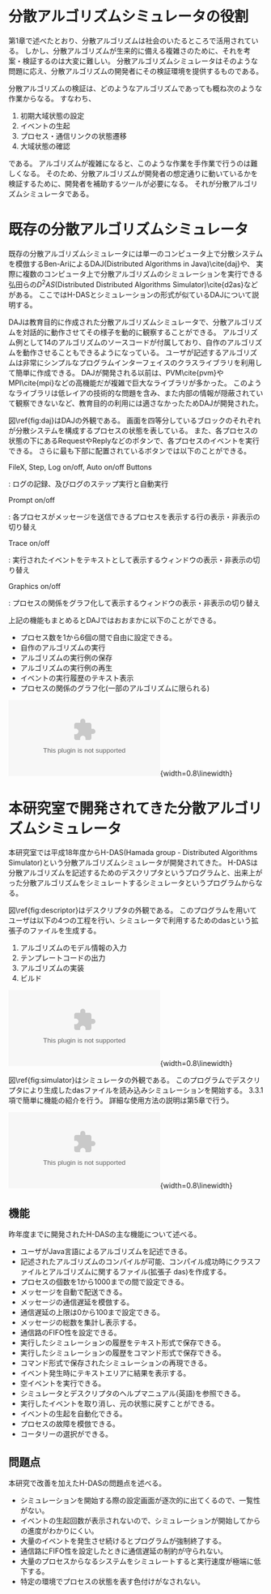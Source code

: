 # 分散アルゴリズムシミュレータの役割

第1章で述べたとおり、分散アルゴリズムは社会のいたるところで活用されている。
しかし、分散アルゴリズムが生来的に備える複雑さのために、それを考案・検証するのは大変に難しい。
分散アルゴリズムシミュレータはそのような問題に応え、分散アルゴリズムの開発者にその検証環境を提供するものである。

分散アルゴリズムの検証は、どのようなアルゴリズムであっても概ね次のような作業からなる。
すなわち、

1. 初期大域状態の設定
2. イベントの生起
3. プロセス・通信リンクの状態遷移
4. 大域状態の確認 <!-- 改段落されないようにしたい -->

である。
アルゴリズムが複雑になると、このような作業を手作業で行うのは難しくなる。
そのため、分散アルゴリズムが開発者の想定通りに動いているかを検証するために、開発者を補助するツールが必要になる。
それが分散アルゴリズムシミュレータである。

# 既存の分散アルゴリズムシミュレータ

既存の分散アルゴリズムシミュレータには単一のコンピュータ上で分散システムを模倣するBen-AriによるDAJ(Distributed Algorithms in Java)\cite{daj}や、
実際に複数のコンピュータ上で分散アルゴリズムのシミュレーションを実行できる弘田らの$D^2AS$(Distributed Distributed Algorithms Simulator)\cite{d2as}などがある。
ここではH-DASとシミュレーションの形式が似ているDAJについて説明する。

DAJは教育目的に作成された分散アルゴリズムシミュレータで、分散アルゴリズムを対話的に動作させてその様子を動的に観察することができる。
アルゴリズム例として14のアルゴリズムのソースコードが付属しており、自作のアルゴリズムを動作させることもできるようになっている。
ユーザが記述するアルゴリズムは非常にシンプルなプログラムインターフェイスのクラスライブラリを利用して簡単に作成できる。
DAJが開発される以前は、PVM\cite{pvm}やMPI\cite{mpi}などの高機能だが複雑で巨大なライブラリが多かった。
このようなライブラリは低レイアの技術的な問題を含み、また内部の情報が隠蔽されていて観察できないなど、教育目的の利用には適さなかったためDAJが開発された。

図\ref{fig:daj}はDAJの外観である。
画面を四等分しているブロックのそれぞれが分散システムを構成するプロセスの状態を表している。
また、各プロセスの状態の下にあるRequestやReplyなどのボタンで、各プロセスのイベントを実行できる。
さらに最も下部に配置されているボタンでは以下のことができる。

FileX, Step, Log on/off, Auto on/off Buttons

: ログの記録、及びログのステップ実行と自動実行

Prompt on/off

: 各プロセスがメッセージを送信できるプロセスを表示する行の表示・非表示の切り替え

Trace on/off

: 実行されたイベントをテキストとして表示するウィンドウの表示・非表示の切り替え

Graphics on/off

: プロセスの関係をグラフ化して表示するウィンドウの表示・非表示の切り替え

上記の機能もまとめるとDAJではおおまかに以下のことができる。

- プロセス数を1から6個の間で自由に設定できる。
- 自作のアルゴリズムの実行
- アルゴリズムの実行例の保存
- アルゴリズムの実行例の再生
- イベントの実行履歴のテキスト表示
- プロセスの関係のグラフ化(一部のアルゴリズムに限られる)

![DAJの外観](./src/fig/daj.eps){width=0.8\linewidth}

# 本研究室で開発されてきた分散アルゴリズムシミュレータ

本研究室では平成18年度からH-DAS(Hamada group - Distributed Algorithms Simulator)という分散アルゴリズムシミュレータが開発されてきた。
H-DASは分散アルゴリズムを記述するためのデスクリプタというプログラムと、出来上がった分散アルゴリズムをシミュレートするシミュレータというプログラムからなる。

図\ref{fig:descriptor}はデスクリプタの外観である。
このプログラムを用いてユーザは以下の4つの工程を行い、シミュレータで利用するためのdasという拡張子のファイルを生成する。

1. アルゴリズムのモデル情報の入力
2. テンプレートコードの出力
3. アルゴリズムの実装
4. ビルド

![H-DASのDescriptorの外観](./src/fig/descriptor.eps){width=0.8\linewidth}

図\ref{fig:simulator}はシミュレータの外観である。
このプログラムでデスクリプタにより生成したdasファイルを読み込みシミュレーションを開始する。
3.3.1項で簡単に機能の紹介を行う。
詳細な使用方法の説明は第5章で行う。

![H-DASのSimulatorの外観](./src/fig/simulator.eps){width=0.8\linewidth}

## 機能

昨年度までに開発されたH-DASの主な機能について述べる。

- ユーザがJava言語によるアルゴリズムを記述できる。
- 記述されたアルゴリズムのコンパイルが可能、コンパイル成功時にクラスファイルとアルゴリズムに関するファイル(拡張子 das)を作成する。
- プロセスの個数を1から1000までの間で設定できる。
- メッセージを自動で配送できる。
- メッセージの通信遅延を模倣する。
- 通信遅延の上限は0から100まで設定できる。
- メッセージの総数を集計し表示する。
- 通信路のFIFO性を設定できる。
- 実行したシミュレーションの履歴をテキスト形式で保存できる。
- 実行したシミュレーションの履歴をコマンド形式で保存できる。
- コマンド形式で保存されたシミュレーションの再現できる。
- イベント発生時にテキストエリアに結果を表示する。
- 空イベントを実行できる。
- シミュレータとデスクリプタのヘルプマニュアル(英語)を参照できる。
- 実行したイベントを取り消し、元の状態に戻すことができる。
- イベントの生起を自動化できる。
- プロセスの故障を模倣できる。
- コータリーの選択ができる。

## 問題点

本研究で改善を加えたH-DASの問題点を述べる。

- シミュレーションを開始する際の設定画面が逐次的に出てくるので、一覧性がない。
- イベントの生起回数が表示されないので、シミュレーションが開始してからの進度がわかりにくい。
- 大量のイベントを発生させ続けるとプログラムが強制終了する。
- 通信路にFIFO性を設定したときに通信遅延の制約が守られない。
- 大量のプロセスからなるシステムをシミュレートすると実行速度が極端に低下する。
- 特定の環境でプロセスの状態を表す色付けがなされない。
